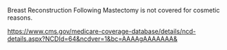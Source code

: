 Breast Reconstruction Following Mastectomy is not covered for cosmetic reasons.

https://www.cms.gov/medicare-coverage-database/details/ncd-details.aspx?NCDId=64&ncdver=1&bc=AAAAgAAAAAAA&
